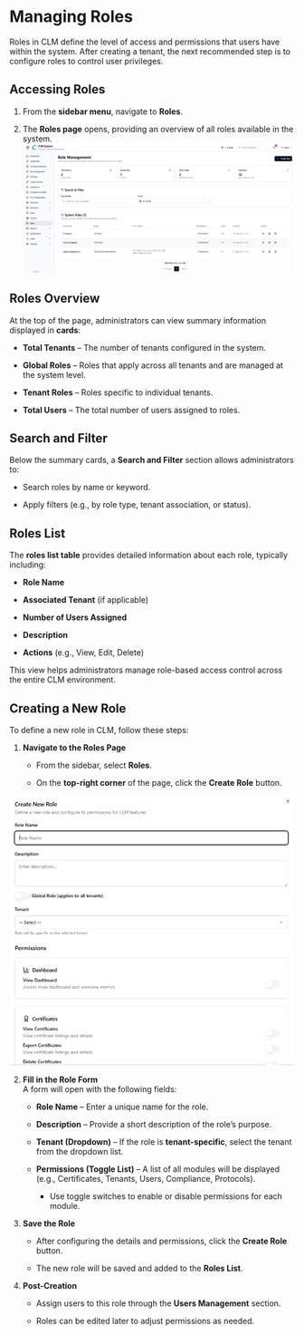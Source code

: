 # Managing Roles

Roles in CLM define the level of access and permissions that users have within the system. After creating a tenant, the next recommended step is to configure roles to control user privileges.

## Accessing Roles
1. From the **sidebar menu**, navigate to **Roles**.
    
2. The **Roles page** opens, providing an overview of all roles available in the system.
![Roles Page Overview](images/roles_page_overview.png)

## Roles Overview
At the top of the page, administrators can view summary information displayed in **cards**:

- **Total Tenants** – The number of tenants configured in the system.
    
- **Global Roles** – Roles that apply across all tenants and are managed at the system level.
    
- **Tenant Roles** – Roles specific to individual tenants.
    
- **Total Users** – The total number of users assigned to roles.
## Search and Filter
Below the summary cards, a **Search and Filter** section allows administrators to:

- Search roles by name or keyword.
    
- Apply filters (e.g., by role type, tenant association, or status).

## Roles List
The **roles list table** provides detailed information about each role, typically including:

- **Role Name**
    
- **Associated Tenant** (if applicable)
    
- **Number of Users Assigned**
    
- **Description**
    
- **Actions** (e.g., View, Edit, Delete)
    

This view helps administrators manage role-based access control across the entire CLM environment.

## Creating a New Role

To define a new role in CLM, follow these steps:

1. **Navigate to the Roles Page**
    
    - From the sidebar, select **Roles**.
        
    - On the **top-right corner** of the page, click the **Create Role** button.

![Create New Role](images/create_role.png)

2. **Fill in the Role Form**  
    A form will open with the following fields:
    
    - **Role Name** – Enter a unique name for the role.
        
    - **Description** – Provide a short description of the role’s purpose.
        
    - **Tenant (Dropdown)** – If the role is **tenant-specific**, select the tenant from the dropdown list.
        
    - **Permissions (Toggle List)** – A list of all modules will be displayed (e.g., Certificates, Tenants, Users, Compliance, Protocols).
        
        - Use toggle switches to enable or disable permissions for each module.
            
3. **Save the Role**
    
    - After configuring the details and permissions, click the **Create Role** button.
        
    - The new role will be saved and added to the **Roles List**.
        
4. **Post-Creation**
    
    - Assign users to this role through the **Users Management** section.
        
    - Roles can be edited later to adjust permissions as needed.

